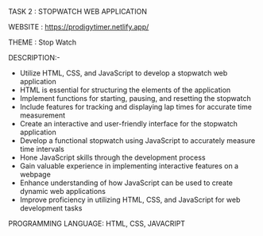 TASK 2 : STOPWATCH WEB APPLICATION

WEBSITE : https://prodigytimer.netlify.app/

THEME : Stop Watch

DESCRIPTION:-

- Utilize HTML, CSS, and JavaScript to develop a stopwatch web application
- HTML is essential for structuring the elements of the application
- Implement functions for starting, pausing, and resetting the stopwatch
- Include features for tracking and displaying lap times for accurate time measurement
- Create an interactive and user-friendly interface for the stopwatch application
- Develop a functional stopwatch using JavaScript to accurately measure time intervals
- Hone JavaScript skills through the development process
- Gain valuable experience in implementing interactive features on a webpage
- Enhance understanding of how JavaScript can be used to create dynamic web applications
- Improve proficiency in utilizing HTML, CSS, and JavaScript for web development tasks

PROGRAMMING LANGUAGE: HTML, CSS, JAVACRIPT
